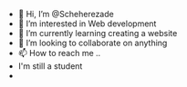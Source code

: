 - 👋 Hi, I’m @Scheherezade
- 👀 I’m interested in Web development
- 🌱 I’m currently learning creating a website 
- 💞️ I’m looking to collaborate on anything
- 📫 How to reach me ..
- I'm still a student
- 
<!---
Scheherezade/Scheherezade is a ✨ special ✨ repository because its `README.md` (this file) appears on your GitHub profile.
You can click the Preview link to take a look at your changes.
--->
